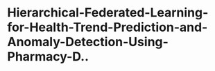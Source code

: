 # Hierarchical-Federated-Learning-for-Health-Trend-Prediction-and-Anomaly-Detection-Using-Pharmacy-D..